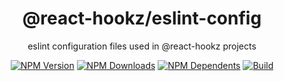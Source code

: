 <div align="center">

# @react-hookz/eslint-config

eslint configuration files used in @react-hookz projects

[![NPM Version](https://flat.badgen.net/npm/v/@react-hookz/eslint-config)](https://www.npmjs.com/package/@react-hookz/eslint-config)
[![NPM Downloads](https://flat.badgen.net/npm/dm/@react-hookz/eslint-config)](https://www.npmjs.com/package/@react-hookz/eslint-config)
[![NPM Dependents](https://flat.badgen.net/npm/dependents/@react-hookz/eslint-config)](https://www.npmjs.com/package/@react-hookz/eslint-config)
[![Build](https://img.shields.io/github/actions/workflow/status/react-hookz/eslint-config/CI.yml?branch=master&style=flat-square)](https://github.com/react-hookz/eslint-config/actions)

</div>
